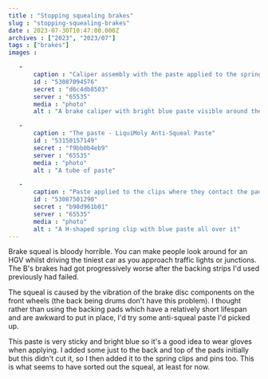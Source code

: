```yaml
---
title : "Stopping squealing brakes"
slug : "stopping-squealing-brakes"
date : 2023-07-30T10:47:00.000Z
archives : ["2023", "2023/07"]
tags : ["brakes"]
images :

   -
       caption : "Caliper assembly with the paste applied to the springs and pins"
       id : "53087094576"
       secret : "d6c4db8503"
       server : "65535"
       media : "photo"
       alt : "A brake caliper with bright blue paste visible around the locking pin"

   -
       caption : "The paste - LiquiMoly Anti-Squeal Paste"
       id : "53150157149"
       secret : "f9bb0b4eb9"
       server : "65535"
       media : "photo"
       alt : "A tube of paste"

   -
       caption : "Paste applied to the clips where they contact the pads"
       id : "53087501290"
       secret : "b98d961b01"
       server : "65535"
       media : "photo"
       alt : "A H-shaped spring clip with blue paste all over it"
---
```


Brake squeal is bloody horrible. You can make people look around for an HGV whilst driving the tiniest car as you approach traffic lights or junctions. The B's brakes had got progressively worse after the backing strips I'd used previously had failed.

The squeal is caused by the vibration of the brake disc components on the front wheels (the back being drums don't have this problem). I thought rather than using the backing pads which have a relatively short lifespan and are awkward to put in place, I'd try some anti-squeal paste I'd picked up.

This paste is very sticky and bright blue so it's a good idea to wear gloves when applying. I added some just to the back and top of the pads initially but this didn't cut it, so I then added it to the spring clips and pins too. This is what seems to have sorted out the squeal, at least for now.